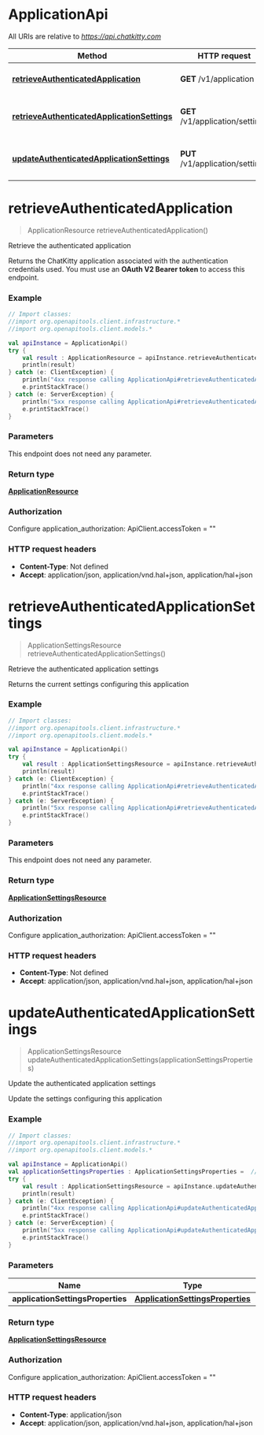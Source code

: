 # ApplicationApi

All URIs are relative to *https://api.chatkitty.com*

Method | HTTP request | Description
------------- | ------------- | -------------
[**retrieveAuthenticatedApplication**](ApplicationApi.md#retrieveAuthenticatedApplication) | **GET** /v1/application | Retrieve the authenticated application
[**retrieveAuthenticatedApplicationSettings**](ApplicationApi.md#retrieveAuthenticatedApplicationSettings) | **GET** /v1/application/settings | Retrieve the authenticated application settings
[**updateAuthenticatedApplicationSettings**](ApplicationApi.md#updateAuthenticatedApplicationSettings) | **PUT** /v1/application/settings | Update the authenticated application settings


<a id="retrieveAuthenticatedApplication"></a>
# **retrieveAuthenticatedApplication**
> ApplicationResource retrieveAuthenticatedApplication()

Retrieve the authenticated application

Returns the ChatKitty application associated with the authentication credentials used.  You must use an **OAuth V2 Bearer token** to access this endpoint.

### Example
```kotlin
// Import classes:
//import org.openapitools.client.infrastructure.*
//import org.openapitools.client.models.*

val apiInstance = ApplicationApi()
try {
    val result : ApplicationResource = apiInstance.retrieveAuthenticatedApplication()
    println(result)
} catch (e: ClientException) {
    println("4xx response calling ApplicationApi#retrieveAuthenticatedApplication")
    e.printStackTrace()
} catch (e: ServerException) {
    println("5xx response calling ApplicationApi#retrieveAuthenticatedApplication")
    e.printStackTrace()
}
```

### Parameters
This endpoint does not need any parameter.

### Return type

[**ApplicationResource**](ApplicationResource.md)

### Authorization


Configure application_authorization:
    ApiClient.accessToken = ""

### HTTP request headers

 - **Content-Type**: Not defined
 - **Accept**: application/json, application/vnd.hal+json, application/hal+json

<a id="retrieveAuthenticatedApplicationSettings"></a>
# **retrieveAuthenticatedApplicationSettings**
> ApplicationSettingsResource retrieveAuthenticatedApplicationSettings()

Retrieve the authenticated application settings

Returns the current settings configuring this application

### Example
```kotlin
// Import classes:
//import org.openapitools.client.infrastructure.*
//import org.openapitools.client.models.*

val apiInstance = ApplicationApi()
try {
    val result : ApplicationSettingsResource = apiInstance.retrieveAuthenticatedApplicationSettings()
    println(result)
} catch (e: ClientException) {
    println("4xx response calling ApplicationApi#retrieveAuthenticatedApplicationSettings")
    e.printStackTrace()
} catch (e: ServerException) {
    println("5xx response calling ApplicationApi#retrieveAuthenticatedApplicationSettings")
    e.printStackTrace()
}
```

### Parameters
This endpoint does not need any parameter.

### Return type

[**ApplicationSettingsResource**](ApplicationSettingsResource.md)

### Authorization


Configure application_authorization:
    ApiClient.accessToken = ""

### HTTP request headers

 - **Content-Type**: Not defined
 - **Accept**: application/json, application/vnd.hal+json, application/hal+json

<a id="updateAuthenticatedApplicationSettings"></a>
# **updateAuthenticatedApplicationSettings**
> ApplicationSettingsResource updateAuthenticatedApplicationSettings(applicationSettingsProperties)

Update the authenticated application settings

Update the settings configuring this application

### Example
```kotlin
// Import classes:
//import org.openapitools.client.infrastructure.*
//import org.openapitools.client.models.*

val apiInstance = ApplicationApi()
val applicationSettingsProperties : ApplicationSettingsProperties =  // ApplicationSettingsProperties | 
try {
    val result : ApplicationSettingsResource = apiInstance.updateAuthenticatedApplicationSettings(applicationSettingsProperties)
    println(result)
} catch (e: ClientException) {
    println("4xx response calling ApplicationApi#updateAuthenticatedApplicationSettings")
    e.printStackTrace()
} catch (e: ServerException) {
    println("5xx response calling ApplicationApi#updateAuthenticatedApplicationSettings")
    e.printStackTrace()
}
```

### Parameters

Name | Type | Description  | Notes
------------- | ------------- | ------------- | -------------
 **applicationSettingsProperties** | [**ApplicationSettingsProperties**](ApplicationSettingsProperties.md)|  |

### Return type

[**ApplicationSettingsResource**](ApplicationSettingsResource.md)

### Authorization


Configure application_authorization:
    ApiClient.accessToken = ""

### HTTP request headers

 - **Content-Type**: application/json
 - **Accept**: application/json, application/vnd.hal+json, application/hal+json

